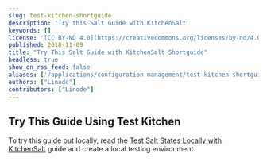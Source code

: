 ```yaml
---
slug: test-kitchen-shortguide
description: 'Try this Salt Guide with KitchenSalt'
keywords: []
license: '[CC BY-ND 4.0](https://creativecommons.org/licenses/by-nd/4.0)'
published: 2018-11-09
title: "Try This Salt Guide with KitchenSalt Shortguide"
headless: true
show_on_rss_feed: false
aliases: ['/applications/configuration-management/test-kitchen-shortguide/']
authors: ["Linode"]
contributors: ["Linode"]
---
```


## Try This Guide Using Test Kitchen

To try this guide out locally, read the [Test Salt States Locally with KitchenSalt](/docs/guides/test-salt-locally-with-kitchen-salt/) guide and create a local testing environment.